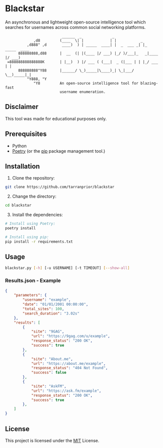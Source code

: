 # Blackstar
An asynchronous and lightweight open-source intelligence tool which searches for usernames across common social networking platforms.

```
                          ______  _              _                            
             ,d8         (____  \| |            | |           _               
          ,d888" ,d       ____)  ) | _____  ____| |  _  ___ _| |_ _____  ____ 
      888888888,d88      |  __  (| |(____ |/ ___) |_/ )/___|_   _|____ |/ ___)
 =888888888888888K       | |__)  ) |/ ___ ( (___|  _ (|___ | | |_/ ___ | |    
      888888888"Y88      |______/ \_)_____|\____)_| \_|___/   \__)_____|_|    
          "Y888, "Y      
             "Y8         An open-source intelligence tool for blazing-fast
                         username enumeration.
```

## Disclaimer
This tool was made for educational purposes only.

## Prerequisites
* Python
* [Poetry](https://python-poetry.org/docs) (or the [pip](https://pypi.org/project/pip/) package management tool.)

## Installation
1. Clone the repository:
```bash
git clone https://github.com/tarranprior/blackstar
```

2. Change the directory:
```bash
cd blackstar
```

3. Install the dependencies:
```bash
# Install using Poetry:
poetry install

# Install using pip:
pip install -r requirements.txt
```

## Usage
```bash
blackstar.py [-h] [-u USERNAME] [-t TIMEOUT] [--show-all]
```

### Results.json - Example
```json
{
    "parameters": {
        "username": "example",
        "date": "01/01/2001 00:00:00",
        "total_sites": 100,
        "search_duration": "3.02s"
    },
    "results": [
        {
            "site": "9GAG",
            "url": "https://9gag.com/u/example",
            "response_status": "200 OK",
            "success": true
        },
        {
            "site": "About.me",
            "url": "https://about.me/example",
            "response_status": "404 Not Found",
            "success": false
        },
        {
            "site": "AskFM",
            "url": "https://ask.fm/example",
            "response_status": "200 OK",
            "success": true
        },
    ]
}
```

## License
This project is licensed under the [MIT](https://github.com/tarranprior/blackstar/blob/main/LICENSE) License.